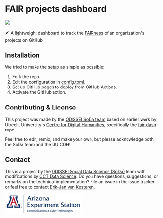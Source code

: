 # FAIR projects dashboard
[![](https://img.shields.io/badge/pages-dashboard-steelblue?link=https://fair.odissei-soda.nl&logo=GitHub)](https://fair.odissei-soda.nl)

🪶 A lightweight dashboard to track the [FAIRness](https://fair-software.eu) of an organization's projects on GitHub

## Installation

We tried to make the setup as simple as possible:

1. Fork the repo.
2. Edit the configuration in [config.toml](./config.toml).
4. Set up GitHub pages to deploy from GitHub Actions.
5. Activate the GitHub action.

## Contributing & License

This project was made by the [ODISSEI SoDa team](https://github.com/sodascience) based on earlier work by Utrecht University's [Centre for Digital Humanities](https://cdh.uu.nl/), specifically the [fair-dash](https://github.com/CentreForDigitalHumanities/fair-dash) repo.

Feel free to edit, remix, and make your own, but please acknowledge both the SoDa team and the UU CDH!

## Contact
This is a project by the [ODISSEI Social Data Science (SoDa)](https://odissei-data.nl/nl/soda/) team with modifications by [CCT Data Science](https://datascience.cct.arizona.edu/).
Do you have questions, suggestions, or remarks on the technical implementation? File an issue in the
issue tracker or feel free to contact [Erik-Jan van Kesteren](https://github.com/vankesteren).

<img src="public/img/logo.png" alt="CCT Data Science logo" width="250px"/> 


